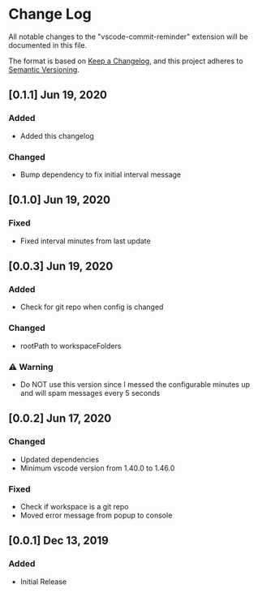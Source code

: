 # Change Log
All notable changes to the "vscode-commit-reminder" extension will be documented in this file.

The format is based on [Keep a Changelog](https://keepachangelog.com/en/1.0.0/),
and this project adheres to [Semantic Versioning](https://semver.org/spec/v2.0.0.html).

## [0.1.1] Jun 19, 2020
### Added
- Added this changelog
### Changed
- Bump dependency to fix initial interval message

## [0.1.0] Jun 19, 2020
### Fixed
- Fixed interval minutes from last update

## [0.0.3] Jun 19, 2020
### Added
- Check for git repo when config is changed
### Changed
- rootPath to workspaceFolders
### ⚠️ Warning
- Do NOT use this version since I messed the configurable minutes up and will spam messages every 5 seconds

## [0.0.2] Jun 17, 2020
### Changed
- Updated dependencies
- Minimum vscode version from 1.40.0 to 1.46.0
### Fixed
- Check if workspace is a git repo
- Moved error message from popup to console

## [0.0.1] Dec 13, 2019
### Added
- Initial Release
